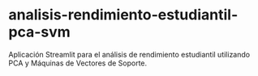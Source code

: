 # analisis-rendimiento-estudiantil-pca-svm
Aplicación Streamlit para el análisis de rendimiento estudiantil utilizando PCA y Máquinas de Vectores de Soporte.
